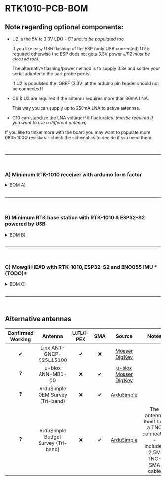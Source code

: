# RTK1010-PCB-BOM

<h2 id="notes">
  Note regarding optional components:
</h2>

- U2 is the 5V to 3.3V LDO - *C1 should be populated too*

    If you like easy USB flashing of the ESP (only USB connected) U2 is required otherwise the ESP does not gets 3.3V power *(JP2 must be cloosed too)*.

    The alternative flashing/power method is to supply 3.3V and solder your serial adapter to the uart probe points.

    If U2 is populated the IOREF (3.3V) at the arduino pin header should not be connected !

- C6 & U3 are required if the antenna requires more than 30mA LNA.

    This way you can supply up to 250mA LNA to active antennas.

- C10 can stabelize the LNA voltage if it flucturates. *(maybe required if you want to use a different antenna)*

If you like to tinker more with the board you may want to populate more 0805 100Ω resistors - check the schematics to decide if you need them.

<br>

<hr>

<br>

<h3 id="bom-a">
  A) Minimum RTK-1010 receiver with arduino form factor
</h3>

<details>
<summary>BOM A)</summary>

| Amount | Placement | Description | Reichelt Part# | Mouser Part# |
| :----: | :-------: | :---------: | :------------: | :----------: |
| 1 | U1             | [RTK-1010](https://www.locosystech.com/product/rtk-module-1010.html) | ❌ | ❌ |
| 2 | C11,C13        | tantalum 47µF/10V | [SMD TAN.47/10](https://reichelt.com/smd-tantalum-47-f-10-10-v-case-d-125-c-ve-500-smd-tan-47-10-p18859.html) | |
| 5 | C4,C5,C7,C8,C9 | 0805 capacitor 100nF/50V | [KEM Z5U0805 100N](https://reichelt.com/multi-layer-ceramic-capacitor-100nf-50v-85-c-kem-z5u0805-100n-p207084.html) | |
| 2 | R7,R8          | 0805 resistor 100Ω | [SMD-0805 100](https://reichelt.com/smd-chip-resistor-type-0805-100-ohm-smd-0805-100-p32874.html) | |
| 1 | R15            | 0805 resistor 10kΩ | [SMD-0805 10,0K](https://reichelt.com/smd-chip-resistor-type-0805-10-k-ohm-smd-0805-10-0k-p32898.html) | |
| 2 | L1,L3          | 0805 inductor 39nH | [L-0805AS 39N](https://reichelt.com/smd-induktivitaet-0805-keramik-39-nh-l-0805as-39n-p255488.html) | |
| 1 | J2             | U.FL/I-PEX/SMA connector | ❌ | [73412-0110](https://mouser.com/ProductDetail/Molex/73412-0110?qs=NlNVDDZd7xQHV8e0ilpSdQ%3D%3D) |
| 1 | L1/L5 GPS      | Linx active GPS antenna | ❌ | [ANT-GNCP-C25L15100](https://mouser.com/ProductDetail/Linx-Technologies/ANT-GNCP-C25L15100?qs=7D1LtPJG0i2oOR5Ka99M8Q%3D%3D) |
| 1 | BT1            | CR2032 holder | [KEYSTONE 1058](https://reichelt.com/button-cell-holder-for-1x-20mm-keystone-1058-p213351.html) | |
| 1 | (BT1)          | CR2032 | [CR2032](https://reichelt.com/lithium-button-cell-battery-3-volt-210-mah-20-0x3-2-mm-cr-2032-p26550.html) | |
| | **Optional:** |
| 1 | U3             | GPS LNA 3.3V LDO  | [MCP 1700-3302](https://reichelt.com/ldo-fixed-voltage-regulator-3-3v-250ma-sot-23-3-pin-mcp-1700-3302-p200923.html)<br>[MCP 1702T-3302E](https://reichelt.com/de/en/ldo-voltage-regulator-3-3v-sot-23a-3-mcp-1702t-3302e-p216942.html) | |
| 1 | C6             | 0805 capacitor 100nF/50V | [KEM Z5U0805 100N](https://reichelt.com/multi-layer-ceramic-capacitor-100nf-50v-85-c-kem-z5u0805-100n-p207084.html) | |
||
| 1 | C10            | tantalum 47µF/10V | [SMD TAN.47/10](https://reichelt.com/smd-tantalum-47-f-10-10-v-case-d-125-c-ve-500-smd-tan-47-10-p18859.html) | |

</details>

<br>

<hr>

<br>

<h3 id="bom-b">
  B) Minimum RTK base station with RTK-1010 & ESP32-S2 powered by USB
</h3>

<details>
<summary>BOM B)</summary>

| Amount | Placement | Description | Reichelt Part# | Mouser Part# |
| :----: | :-------: | :---------: | :------------: | :----------: |
| 1 | U1             | [RTK-1010](https://www.locosystech.com/product/rtk-module-1010.html) | ❌ | ❌ |
| 1 | U2             | 3.3V LDO | [NCP 1117 ST33T3G](https://reichelt.com/ldo-voltage-regulator-3-3vdc-sot-223-ncp-1117-st33t3g-p188925.html) | |
| 3 | C11,C12,C13    | tantalum 47µF/10V | [SMD TAN.47/10](https://reichelt.com/smd-tantalum-47-f-10-10-v-case-d-125-c-ve-500-smd-tan-47-10-p18859.html) | |
| 2 | C2,C3          | 0805 capacitor 100pF/50V | [KEM C0G0805 100P](https://reichelt.com/multi-layer-ceramic-capacitor-100pf-50v-125-c-kem-c0g0805-100p-p207035.html) | |
| 6 | C1,C4,C5,C7,C8,C9 | 0805 capacitor 100nF/50V | [KEM Z5U0805 100N](https://reichelt.com/multi-layer-ceramic-capacitor-100nf-50v-85-c-kem-z5u0805-100n-p207084.html) | |
| 4 | R4,R5,R13,R14  | 0805 resistor 100Ω | [SMD-0805 100](https://reichelt.com/smd-chip-resistor-type-0805-100-ohm-smd-0805-100-p32874.html) | |
| 2 | R15,R16        | 0805 resistor 10kΩ | [SMD-0805 10,0K](https://reichelt.com/smd-chip-resistor-type-0805-10-k-ohm-smd-0805-10-0k-p32898.html) | |
| 2 | L1,L3          | 0805 inductor 39nH | [L-0805AS 39N](https://reichelt.com/smd-induktivitaet-0805-keramik-39-nh-l-0805as-39n-p255488.html) | |
| 1 | J2             | U.FL/I-PEX/SMA connector | ❌ | [73412-0110](https://mouser.com/ProductDetail/Molex/73412-0110?qs=NlNVDDZd7xQHV8e0ilpSdQ%3D%3D) |
| 1 | L1/L5 GPS      | Linx active GPS antenna | ❌ | [ANT-GNCP-C25L15100](https://mouser.com/ProductDetail/Linx-Technologies/ANT-GNCP-C25L15100?qs=7D1LtPJG0i2oOR5Ka99M8Q%3D%3D) |
| 1 | BT1            | CR2032 holder | [KEYSTONE 1058](https://reichelt.com/button-cell-holder-for-1x-20mm-keystone-1058-p213351.html) | |
| 1 | (BT1)          | CR2032 | [CR2032](https://reichelt.com/lithium-button-cell-battery-3-volt-210-mah-20-0x3-2-mm-cr-2032-p26550.html) | |
| 1 | J3             | USB socket | ❌ | [649-10118194-0001LF](https://eu.mouser.com/ProductDetail/Amphenol-FCI/10118194-0001LF?qs=Ywefl8B65e4FIdY8OWfRQA%3D%3D) |
| 1 | U4             | ESP32-S2 | [ESP32S2WROVERI4 (sma antenna)](https://reichelt.com/wifi-modul-802-11-bt-2-4-2-5ghz-150mb-s-esp32s2wroveri4-p311738.html)<br>***or***<br>[ESP32-S2-WROVER (pcb antenna)](https://reichelt.com/wifi-smd-module-esp32-s2-4-mb-spi-2mb-psram-18x31x3-3-mm-esp32-s2-wrover-p300188.html) | [ESP32-S2-WROVER-I (sma antenna)](https://mouser.com/ProductDetail/Espressif-Systems/ESP32-S2-WROVER-IM22S2H3216UH3Q0?qs=sGAEpiMZZMu3sxpa5v1qrl%2FYtpu2q02Iuga2xwvMqqs%3D)<br>***or***<br>[ESP32-S2-WROVER (pcb antenna)](https://mouser.com/ProductDetail/Espressif-Systems/ESP32-S2-WROVERM22S2H3216PH3Q0?qs=sGAEpiMZZMu3sxpa5v1qrl%2FYtpu2q02IcDxUAUeVSag%3D) |
| 1 | TP_BOOT1/TP_GND1 | ESP boot header | [Header](https://reichelt.com/pin-headers-2-54-mm-1x02-straight-mpe-087-1-002-p119879.html)| |
| 1 |                | ESP boot jumper | [Jumper](https://reichelt.com/jumper-red-with-lug-jumper-2-54gl-rt-p9018.html)| |
| | **Optional:** |
| 1 | U3             | GPS LNA 3.3V LDO  | [MCP 1700-3302](https://reichelt.com/ldo-fixed-voltage-regulator-3-3v-250ma-sot-23-3-pin-mcp-1700-3302-p200923.html)<br>[MCP 1702T-3302E](https://reichelt.com/de/en/ldo-voltage-regulator-3-3v-sot-23a-3-mcp-1702t-3302e-p216942.html) | |
| 1 | C6             | 0805 capacitor 100nF/50V | [KEM Z5U0805 100N](https://reichelt.com/multi-layer-ceramic-capacitor-100nf-50v-85-c-kem-z5u0805-100n-p207084.html) | |
||
| 1 | C10            | tantalum 47µF/10V | [SMD TAN.47/10](https://reichelt.com/smd-tantalum-47-f-10-10-v-case-d-125-c-ve-500-smd-tan-47-10-p18859.html) | |

</details>

<br>

<hr>

<br>

<h3 id="bom-c">
  C) Mowgli HEAD with RTK-1010, ESP32-S2 and BNO055 IMU *(TODO)*
</h3>

<details>
<summary>BOM C)</summary>

| Amount | Placement | Description | Reichelt Part# | Mouser Part# |
| :----: | :-------: | :---------: | :------------: | :----------: |
| 1 | U1             | [RTK-1010](https://www.locosystech.com/product/rtk-module-1010.html) | ❌ | ❌ |
| 3 | C11,C12,C13    | tantalum 47µF/10V | [SMD TAN.47/10](https://reichelt.com/smd-tantalum-47-f-10-10-v-case-d-125-c-ve-500-smd-tan-47-10-p18859.html) | |
| 2 | C2,C3          | 0805 capacitor 100pF/50V | [KEM C0G0805 100P](https://reichelt.com/multi-layer-ceramic-capacitor-100pf-50v-125-c-kem-c0g0805-100p-p207035.html) | |
| 5 | C4,C5,C7,C8,C9 | 0805 capacitor 100nF/50V | [KEM Z5U0805 100N](https://reichelt.com/multi-layer-ceramic-capacitor-100nf-50v-85-c-kem-z5u0805-100n-p207084.html) | |
| 4 | R4,R5,R13,R14  | 0805 resistor 100Ω | [SMD-0805 100](https://reichelt.com/smd-chip-resistor-type-0805-100-ohm-smd-0805-100-p32874.html) | |
| 4 | R15,R16,R17,R18| 0805 resistor 10kΩ | [SMD-0805 10,0K](https://reichelt.com/smd-chip-resistor-type-0805-10-k-ohm-smd-0805-10-0k-p32898.html) | |
| 2 | L1,L3          | 0805 inductor 39nH | [L-0805AS 39N](https://reichelt.com/smd-induktivitaet-0805-keramik-39-nh-l-0805as-39n-p255488.html) | |
| 1 | J2             | U.FL/I-PEX/SMA connector | ❌ | [73412-0110](https://mouser.com/ProductDetail/Molex/73412-0110?qs=NlNVDDZd7xQHV8e0ilpSdQ%3D%3D) |
| 1 | L1/L5 GPS      | Linx active GPS antenna | ❌ | [ANT-GNCP-C25L15100](https://mouser.com/ProductDetail/Linx-Technologies/ANT-GNCP-C25L15100?qs=7D1LtPJG0i2oOR5Ka99M8Q%3D%3D) |
| 1 | BT1            | CR2032 holder | [KEYSTONE 1058](https://reichelt.com/button-cell-holder-for-1x-20mm-keystone-1058-p213351.html) | |
| 1 | (BT1)          | CR2032 | [CR2032](https://reichelt.com/lithium-button-cell-battery-3-volt-210-mah-20-0x3-2-mm-cr-2032-p26550.html) | |
| 1 | U4             | ESP32-S2 | [ESP32S2WROVERI4 (sma antenna)](https://reichelt.com/wifi-modul-802-11-bt-2-4-2-5ghz-150mb-s-esp32s2wroveri4-p311738.html)<br>***or***<br>[ESP32-S2-WROVER (pcb antenna)](https://reichelt.com/wifi-smd-module-esp32-s2-4-mb-spi-2mb-psram-18x31x3-3-mm-esp32-s2-wrover-p300188.html) | [ESP32-S2-WROVER-I (sma antenna)](https://mouser.com/ProductDetail/Espressif-Systems/ESP32-S2-WROVER-IM22S2H3216UH3Q0?qs=sGAEpiMZZMu3sxpa5v1qrl%2FYtpu2q02Iuga2xwvMqqs%3D)<br>***or***<br>[ESP32-S2-WROVER (pcb antenna)](https://mouser.com/ProductDetail/Espressif-Systems/ESP32-S2-WROVERM22S2H3216PH3Q0?qs=sGAEpiMZZMu3sxpa5v1qrl%2FYtpu2q02IcDxUAUeVSag%3D) |
| 1 | J4             | IMU connector | [2,54 mm, 1X08](https://reichelt.com/sockets-2-54-mm-1x08-straight-mpe-094-1-008-p119917.html) | |
| 1 | J5             | Micro Match SMD socket | [MPE 374-2-008](https://reichelt.com/sockets-micro-match-smd-1-27-mm-2x04-l-mpe-374-2-008-p120017.html) | |
| 1 | (J5)           | Micro Match Connector | [MPE 372-1-008](https://reichelt.com/idc-header-micro-match-8-pin-mpe-372-1-008-p120051.html)| |
| 1 | TP_BOOT1/TP_GND1 | ESP boot header | [Header](https://reichelt.com/pin-headers-2-54-mm-1x02-straight-mpe-087-1-002-p119879.html)| |
| 1 |                | ESP boot jumper | [Jumper](https://reichelt.com/jumper-red-with-lug-jumper-2-54gl-rt-p9018.html)| |
| | **Optional:** |
| 1 | U2             | 3.3V LDO | [NCP 1117 ST33T3G](https://reichelt.com/ldo-voltage-regulator-3-3vdc-sot-223-ncp-1117-st33t3g-p188925.html) | |
| 1 | C1             | 0805 capacitor 100nF/50V | [KEM Z5U0805 100N](https://reichelt.com/multi-layer-ceramic-capacitor-100nf-50v-85-c-kem-z5u0805-100n-p207084.html) | |
| 1 | J3             | USB socket | ❌ | [649-10118194-0001LF](https://eu.mouser.com/ProductDetail/Amphenol-FCI/10118194-0001LF?qs=Ywefl8B65e4FIdY8OWfRQA%3D%3D) |
||
| 1 | U3             | GPS LNA 3.3V LDO  | [MCP 1700-3302](https://reichelt.com/ldo-fixed-voltage-regulator-3-3v-250ma-sot-23-3-pin-mcp-1700-3302-p200923.html)<br>[MCP 1702T-3302E](https://reichelt.com/de/en/ldo-voltage-regulator-3-3v-sot-23a-3-mcp-1702t-3302e-p216942.html) | |
| 1 | C6             | 0805 capacitor 100nF/50V | [KEM Z5U0805 100N](https://reichelt.com/multi-layer-ceramic-capacitor-100nf-50v-85-c-kem-z5u0805-100n-p207084.html) | |
||
| 1 | C10            | tantalum 47µF/10V | [SMD TAN.47/10](https://reichelt.com/smd-tantalum-47-f-10-10-v-case-d-125-c-ve-500-smd-tan-47-10-p18859.html) | |

</details>

<br>

<hr>

<br>

<h2 id="antenna">
  Alternative antennas
</h2>

| Confirmed<br>Working | Antenna | U.FL/I-PEX | SMA | Source | Notes |
| :---------------: | :-----: | :--------: | :-: | :----: | :---: |
| ✔ | Linx ANT-GNCP-C25L15100 | ✔ | ❌ | [Mouser](https://mouser.com/ProductDetail/Linx-Technologies/ANT-GNCP-C25L15100?qs=7D1LtPJG0i2oOR5Ka99M8Q%3D%3D)<br>[DigiKey](https://digikey.com/en/products/detail/linx-technologies-inc/ANT-GNCP-C25L15100/15294130) |
| ❓ | u-blox ANN-MB1-00 | ❌ | ✔ | [u-blox](https://www.u-blox.com/en/product/ann-mb1-antenna)<br>[Mouser](https://mouser.com/ProductDetail/u-blox/ANN-MB1-00?qs=CiayqK2gdcJPcGOJA8mMZQ%3D%3D)<br>[DigiKey](https://digikey.com/en/products/detail/u-blox/ANN-MB1-00/14835875) | |
| ❓ | ArduSimple OEM Survey (Tri-band) | ❌ | ✔ | [ArduSimple](https://www.ardusimple.com/product/oem-survey-tripleband-gnss-antenna) | |
| ❓ | ArduSimple Budget Survey (Tri-band) | ❌ | ✔ | [ArduSimple](https://www.ardusimple.com/product/budget-survey-tripleband-gnss-antenna-ip66) | The antenna itself has a TNC connector - includes 2,5M TNC-SMA cable  |
